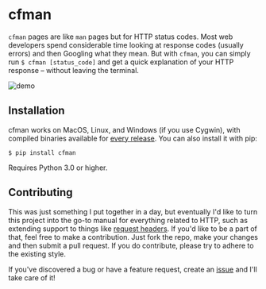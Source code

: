 # cfman

`cfman` pages are like `man` pages but for HTTP status codes. Most web developers spend considerable time looking at response codes (usually errors) and then Googling what they mean. But with `cfman`, you can simply run `$ cfman [status_code]` and get a quick explanation of your HTTP response – without leaving the terminal.

![demo](assets/demo.gif)

## Installation

cfman works on MacOS, Linux, and Windows (if you use Cygwin), with compiled binaries available for [every release](https://github.com/shobrook/cfman/releases). You can also install it with pip:

`$ pip install cfman`

Requires Python 3.0 or higher.

## Contributing

This was just something I put together in a day, but eventually I'd like to turn this project into the go-to manual for everything related to HTTP, such as extending support to things like [request headers](https://developer.mozilla.org/en-US/docs/Web/HTTP/Headers). If you'd like to be a part of that, feel free to make a contribution. Just fork the repo, make your changes and then submit a pull request. If you do contribute, please try to adhere to the existing style.

If you've discovered a bug or have a feature request, create an [issue](https://github.com/shobrook/cfman/issues/new) and I'll take care of it!
